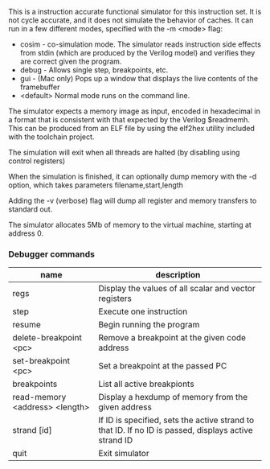 This is a instruction accurate functional simulator for this instruction set.  It is not
cycle accurate, and it does not simulate the behavior of caches. It can run in a few
different modes, specified with the -m &lt;mode&gt; flag:
- cosim - co-simulation mode. The simulator reads instruction side effects from stdin (which 
are produced by the Verilog model) and verifies they are correct given the program.
- debug - Allows single step, breakpoints, etc.
- gui - (Mac only) Pops up a window that displays the live contents of the framebuffer
- &lt;default&gt; Normal mode runs on the command line.

The simulator expects a memory image as input, encoded in hexadecimal in a format that is 
consistent with that expected by the Verilog $readmemh.  This can be produced from an ELF
file by using the elf2hex utility included with the toolchain project.

The simulation will exit when all threads are halted (by disabling using control registers)

When the simulation is finished, it can optionally dump memory with the -d option, which takes 
parameters filename,start,length

Adding the -v (verbose) flag will dump all register and memory transfers to standard out.

The simulator allocates 5Mb of memory to the virtual machine, starting at address 0.

### Debugger commands
|name|description
|----|----
| regs | Display the values of all scalar and vector registers
| step | Execute one instruction
| resume | Begin running the program
| delete-breakpoint &lt;pc&gt; | Remove a breakpoint at the given code address
| set-breakpoint &lt;pc&gt; | Set a breakpoint at the passed PC
| breakpoints | List all active breakpionts
| read-memory &lt;address&gt; &lt;length&gt; | Display a hexdump of memory from the given address
| strand [id] | If ID is specified, sets the active strand to that ID.  If no ID is passed, displays active strand ID
| quit | Exit simulator
